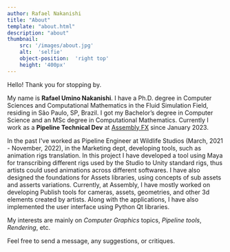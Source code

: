 ```yaml
---
author: Rafael Nakanishi
title: "About"
template: "about.html"
description: "about"
thumbnail:
    src: '/images/about.jpg'
    alt:  'selfie'
    object-position:  'right top'
    height: '400px'
---
```

Hello! Thank you for stopping by.

My name is **Rafael Umino Nakanishi**. I have a Ph.D. degree in Computer Sciences and Computational Mathematics in the Fluid Simulation Field, residing in São Paulo, SP, Brazil. I got my Bachelor’s degree in Computer Science and an MSc degree in Computational Mathematics. Currently I work as a **Pipeline Technical Dev** at [Assembly FX](https://assembly.tv) since January 2023.

In the past I've worked as Pipeline Engineer at Wildlife Studios (March, 2021 - November, 2022), in the Marketing dept, developing tools, such as animation rigs translation. In this project I have developed a tool using Maya for transcribing different rigs used by the Studio to Unity standard rigs, thus artists could used animations across different softwares. I have also designed the foundations for Assets libraries, using concepts of sub assets and asserts variations. Currently, at Assembly, I have mostly worked on developing Publish tools for cameras, assets, geometries, and other 3d elements created by artists. Along with the applications, I have also implemented the user interface using Python Qt libraries.

My interests are mainly on *Computer Graphics* topics, *Pipeline tools*, *Rendering*, etc. 

Feel free to send a message, any suggestions, or critiques.
